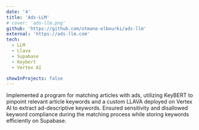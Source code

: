 ```yaml
---
date: '4'
title: 'Ads-LLM'
# cover: 'ads-llm.png'
github: 'https://github.com/otmane-elbourki/ads-llm'
external: 'https://ads-llm.com'
tech:
  - LLM
  - Llava
  - Supabase
  - Keybert
  - Vertex AI

showInProjects: false
---
```


Implemented a program for matching articles with ads, utilizing KeyBERT to pinpoint relevant article keywords and a custom LLAVA deployed on Vertex AI to extract ad-descriptive keywords. Ensured sensitivity and disallowed keyword compliance during the matching process while storing keywords efficiently on Supabase.
